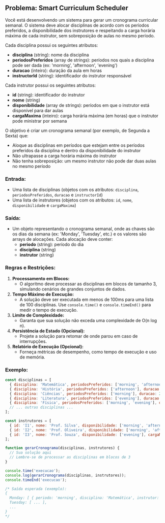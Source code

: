 ## Problema: Smart Curriculum Scheduler

Você está desenvolvendo um sistema para gerar um cronograma curricular semanal. O sistema deve alocar disciplinas de acordo com os períodos preferidos, a disponibilidade dos instrutores e respeitando a carga horária máxima de cada instrutor, sem sobreposição de aulas no mesmo período.

Cada disciplina possui os seguintes atributos:
- **disciplina** (string): nome da disciplina
- **periodosPreferidos** (array de strings): períodos nos quais a disciplina pode ser dada (ex: 'morning', 'afternoon', 'evening')
- **duracao** (inteiro): duração da aula em horas
- **instructorId** (string): identificador do instrutor responsável

Cada instrutor possui os seguintes atributos:
- **id** (string): identificador do instrutor
- **nome** (string)
- **disponibilidade** (array de strings): períodos em que o instrutor está disponível para dar aulas
- **cargaMaxima** (inteiro): carga horária máxima (em horas) que o instrutor pode ministrar por semana

O objetivo é criar um cronograma semanal (por exemplo, de Segunda a Sexta) que:
- Aloque as disciplinas em períodos que estejam entre os períodos preferidos da disciplina e dentro da disponibilidade do instrutor
- Não ultrapasse a carga horária máxima do instrutor
- Não tenha sobreposição: um mesmo instrutor não pode dar duas aulas no mesmo período

### Entrada:
- Uma lista de disciplinas (objetos com os atributos: `disciplina`, `periodosPreferidos`, `duracao` e `instructorId`)
- Uma lista de instrutores (objetos com os atributos: `id`, `nome`, `disponibilidade` e `cargaMaxima`)

### Saída:
- Um objeto representando o cronograma semanal, onde as chaves são os dias da semana (ex: 'Monday', 'Tuesday', etc.) e os valores são arrays de alocações. Cada alocação deve conter:
  - **periodo** (string): período do dia
  - **disciplina** (string)
  - **instrutor** (string)

### Regras e Restrições:
1. **Processamento em Blocos:**
   - O algoritmo deve processar as disciplinas em blocos de tamanho 3, simulando cenários de grandes conjuntos de dados.
2. **Tempo Máximo de Execução:**
   - A solução deve ser executada em menos de 100ms para uma lista de 100 disciplinas. Use `console.time()` e `console.timeEnd()` para medir o tempo de execução.
3. **Limite de Complexidade:**
   - Garanta que sua solução não exceda uma complexidade de O(n log n).
4. **Persistência de Estado (Opcional):**
   - Projete a solução para retomar de onde parou em caso de interrupções.
5. **Relatório de Execução (Opcional):**
   - Forneça métricas de desempenho, como tempo de execução e uso de memória.

### Exemplo:
```javascript
const disciplinas = [
  { disciplina: 'Matemática', periodosPreferidos: ['morning', 'afternoon'], duracao: 2, instructorId: 'I1' },
  { disciplina: 'História', periodosPreferidos: ['afternoon'], duracao: 1, instructorId: 'I2' },
  { disciplina: 'Ciências', periodosPreferidos: ['morning'], duracao: 2, instructorId: 'I1' },
  { disciplina: 'Literatura', periodosPreferidos: ['evening'], duracao: 1, instructorId: 'I3' },
  { disciplina: 'Física', periodosPreferidos: ['morning', 'evening'], duracao: 2, instructorId: 'I2' }
  // ... outras disciplinas ...
];

const instrutores = [
  { id: 'I1', nome: 'Prof. Silva', disponibilidade: ['morning', 'afternoon'], cargaMaxima: 4 },
  { id: 'I2', nome: 'Prof. Oliveira', disponibilidade: ['morning', 'afternoon', 'evening'], cargaMaxima: 3 },
  { id: 'I3', nome: 'Prof. Souza', disponibilidade: ['evening'], cargaMaxima: 2 }
];

function gerarCronograma(disciplinas, instrutores) {
  // Sua solução aqui
  // Lembre-se de processar as disciplinas em blocos de 3
}

console.time('execucao');
console.log(gerarCronograma(disciplinas, instrutores));
console.timeEnd('execucao');

/* Saída esperada (exemplo):
{
  Monday: [ { periodo: 'morning', disciplina: 'Matemática', instrutor: 'Prof. Silva' }, ... ],
  Tuesday: [ ... ],
  ...
}
*/
``` 